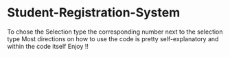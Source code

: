 # Student-Registration-System
To chose the Selection type the corresponding number next to the selection type
Most directions on how to use the code is pretty self-explanatory and within the code itself
Enjoy !!
